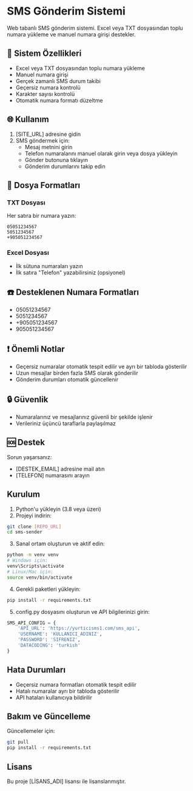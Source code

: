 # SMS Gönderim Sistemi

Web tabanlı SMS gönderim sistemi. Excel veya TXT dosyasından toplu numara yükleme ve manuel numara girişi destekler.

## 📱 Sistem Özellikleri

- Excel veya TXT dosyasından toplu numara yükleme
- Manuel numara girişi
- Gerçek zamanlı SMS durum takibi
- Geçersiz numara kontrolü
- Karakter sayısı kontrolü
- Otomatik numara formatı düzeltme

## 🌐 Kullanım

1. [SITE_URL] adresine gidin
2. SMS göndermek için:
   - Mesaj metnini girin
   - Telefon numaralarını manuel olarak girin veya dosya yükleyin
   - Gönder butonuna tıklayın
   - Gönderim durumlarını takip edin

## 📄 Dosya Formatları

### TXT Dosyası
Her satıra bir numara yazın:
```
05051234567
5051234567
+905051234567
```

### Excel Dosyası
- İlk sütuna numaraları yazın
- İlk satıra "Telefon" yazabilirsiniz (opsiyonel)

## ☎️ Desteklenen Numara Formatları

- 05051234567
- 5051234567
- +905051234567
- 905051234567

## ❗ Önemli Notlar

- Geçersiz numaralar otomatik tespit edilir ve ayrı bir tabloda gösterilir
- Uzun mesajlar birden fazla SMS olarak gönderilir
- Gönderim durumları otomatik güncellenir

## 🔒 Güvenlik

- Numaralarınız ve mesajlarınız güvenli bir şekilde işlenir
- Verileriniz üçüncü taraflarla paylaşılmaz

## 🆘 Destek

Sorun yaşarsanız:
- [DESTEK_EMAIL] adresine mail atın
- [TELEFON] numarasını arayın

## Kurulum

1. Python'u yükleyin (3.8 veya üzeri)
2. Projeyi indirin:
```bash
git clone [REPO_URL]
cd sms-sender
```

3. Sanal ortam oluşturun ve aktif edin:
```bash
python -m venv venv
# Windows için:
venv\Scripts\activate
# Linux/Mac için:
source venv/bin/activate
```

4. Gerekli paketleri yükleyin:
```bash
pip install -r requirements.txt
```

5. config.py dosyasını oluşturun ve API bilgilerinizi girin:
```python
SMS_API_CONFIG = {
    'API_URL': 'https://yurticisms1.com/sms_api',
    'USERNAME': 'KULLANICI_ADINIZ',
    'PASSWORD': 'SIFRENIZ',
    'DATACODING': 'turkish'
}
```

## Hata Durumları

- Geçersiz numara formatları otomatik tespit edilir
- Hatalı numaralar ayrı bir tabloda gösterilir
- API hataları kullanıcıya bildirilir

## Bakım ve Güncelleme

Güncellemeler için:
```bash
git pull
pip install -r requirements.txt
```

## Lisans

Bu proje [LİSANS_ADI] lisansı ile lisanslanmıştır. 